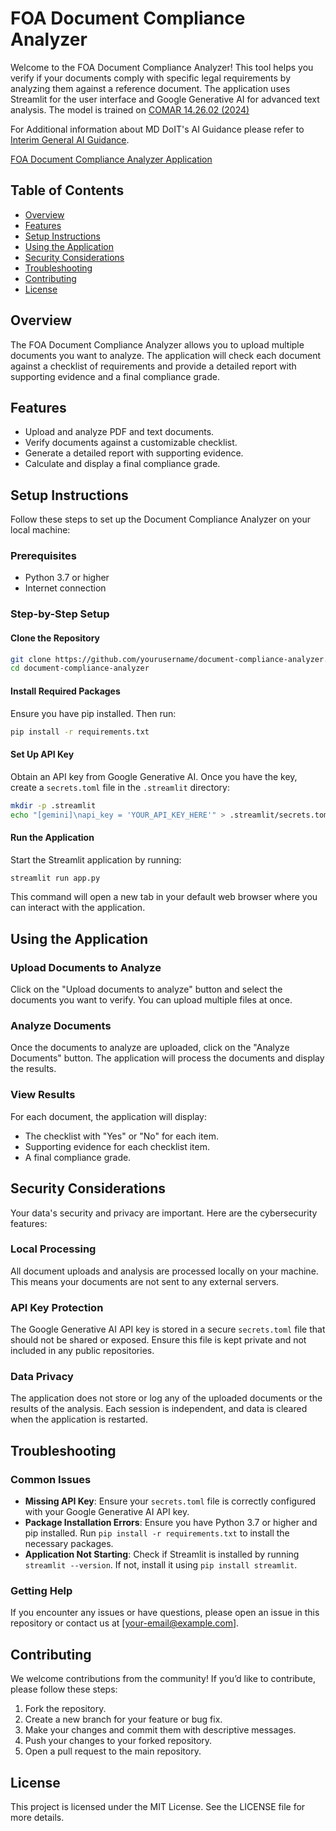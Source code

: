 # FOA Document Compliance Analyzer

Welcome to the FOA Document Compliance Analyzer! This tool helps you verify if your documents comply with specific legal requirements by analyzing them against a reference document. The application uses Streamlit for the user interface and Google Generative AI for advanced text analysis. The model is trained on [COMAR 14.26.02 (2024)](https://github.com/MEADecarb/FOAChat/blob/main/COMAR%2014.26.02%20%20Green%20Building%20Tax%20Credit%20Program.md)

For Additional information about MD DoIT's AI Guidance please refer to [Interim General AI Guidance](https://doit.maryland.gov/policies/Pages/InterimGenAIGuidance.aspx).



[FOA Document Compliance Analyzer Application](https://foachat-dgfkxcc5krd8euggnowlkg.streamlit.app/)

## Table of Contents
- [Overview](#overview)
- [Features](#features)
- [Setup Instructions](#setup-instructions)
- [Using the Application](#using-the-application)
- [Security Considerations](#security-considerations)
- [Troubleshooting](#troubleshooting)
- [Contributing](#contributing)
- [License](#license)

## Overview
The FOA Document Compliance Analyzer allows you to upload multiple documents you want to analyze. The application will check each document against a checklist of requirements and provide a detailed report with supporting evidence and a final compliance grade.

## Features
- Upload and analyze PDF and text documents.
- Verify documents against a customizable checklist.
- Generate a detailed report with supporting evidence.
- Calculate and display a final compliance grade.

## Setup Instructions
Follow these steps to set up the Document Compliance Analyzer on your local machine:

### Prerequisites
- Python 3.7 or higher
- Internet connection

### Step-by-Step Setup

#### Clone the Repository
```sh
git clone https://github.com/yourusername/document-compliance-analyzer.git
cd document-compliance-analyzer
```

#### Install Required Packages
Ensure you have pip installed. Then run:
```sh
pip install -r requirements.txt
```

#### Set Up API Key
Obtain an API key from Google Generative AI. Once you have the key, create a `secrets.toml` file in the `.streamlit` directory:
```sh
mkdir -p .streamlit
echo "[gemini]\napi_key = 'YOUR_API_KEY_HERE'" > .streamlit/secrets.toml
```

#### Run the Application
Start the Streamlit application by running:
```sh
streamlit run app.py
```
This command will open a new tab in your default web browser where you can interact with the application.

## Using the Application

### Upload Documents to Analyze
Click on the "Upload documents to analyze" button and select the documents you want to verify. You can upload multiple files at once.

### Analyze Documents
Once the documents to analyze are uploaded, click on the "Analyze Documents" button. The application will process the documents and display the results.

### View Results
For each document, the application will display:
- The checklist with "Yes" or "No" for each item.
- Supporting evidence for each checklist item.
- A final compliance grade.

## Security Considerations
Your data's security and privacy are important. Here are the cybersecurity features:

### Local Processing
All document uploads and analysis are processed locally on your machine. This means your documents are not sent to any external servers.

### API Key Protection
The Google Generative AI API key is stored in a secure `secrets.toml` file that should not be shared or exposed. Ensure this file is kept private and not included in any public repositories.

### Data Privacy
The application does not store or log any of the uploaded documents or the results of the analysis. Each session is independent, and data is cleared when the application is restarted.

## Troubleshooting

### Common Issues
- **Missing API Key**: Ensure your `secrets.toml` file is correctly configured with your Google Generative AI API key.
- **Package Installation Errors**: Ensure you have Python 3.7 or higher and pip installed. Run `pip install -r requirements.txt` to install the necessary packages.
- **Application Not Starting**: Check if Streamlit is installed by running `streamlit --version`. If not, install it using `pip install streamlit`.

### Getting Help
If you encounter any issues or have questions, please open an issue in this repository or contact us at [your-email@example.com].

## Contributing
We welcome contributions from the community! If you’d like to contribute, please follow these steps:
1. Fork the repository.
2. Create a new branch for your feature or bug fix.
3. Make your changes and commit them with descriptive messages.
4. Push your changes to your forked repository.
5. Open a pull request to the main repository.

## License
This project is licensed under the MIT License. See the LICENSE file for more details.

